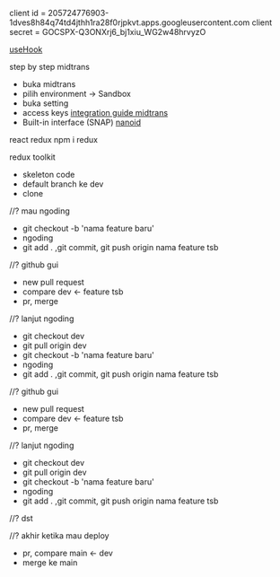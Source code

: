 client id = 205724776903-1dves8h84q74td4jthh1ra28f0rjpkvt.apps.googleusercontent.com
client secret = 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

[useHook](https://usehooks.com/)

step by step midtrans
- buka midtrans
- pilih environment -> Sandbox
- buka setting
- access keys 
[integration guide midtrans](https://docs.midtrans.com/docs/snap-snap-integration-guide)
- Built-in interface (SNAP)
[nanoid](https://www.npmjs.com/package/nanoid)


react redux
npm i redux

redux toolkit


- skeleton code
- default branch ke dev
- clone

//? mau ngoding
- git checkout -b 'nama feature baru'
- ngoding
- git add . ,git commit, git push origin nama feature tsb

//? github gui
- new pull request
- compare dev <- feature tsb
- pr, merge

//? lanjut ngoding
- git checkout dev
- git pull origin dev
- git checkout -b 'nama feature baru'
- ngoding
- git add . ,git commit, git push origin nama feature tsb

//? github gui
- new pull request
- compare dev <- feature tsb
- pr, merge

//? lanjut ngoding
- git checkout dev
- git pull origin dev
- git checkout -b 'nama feature baru'
- ngoding
- git add . ,git commit, git push origin nama feature tsb

//? dst

//? akhir ketika mau deploy
- pr, compare main <- dev
- merge ke main